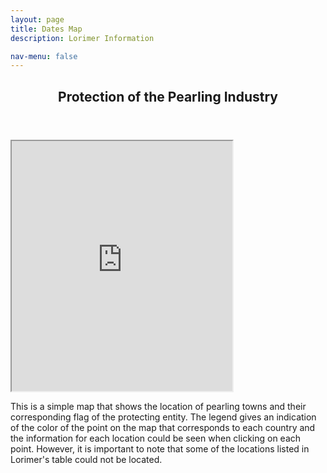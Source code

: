 ```yaml
---
layout: page
title: Dates Map 
description: Lorimer Information  

nav-menu: false
---
```


<section id="one">
  <div class="inner">
    <header class="major">
      <h1>Protection of the Pearling Industry</h1>
    </header> 
<iframe src="https://liyanibrahim.github.io/pearl3/webapp3/index.html#20/0.00029/0.00044" width="70%" height="400"></iframe>

<p>
	This is a simple map that shows the location of pearling towns and their corresponding flag of the protecting entity. The legend gives an indication of the color of the point on the map that corresponds to each country and the information for each location could be seen when clicking on each point. However, it is important to note that some of the locations listed in Lorimer's table could not be located.
</p>

